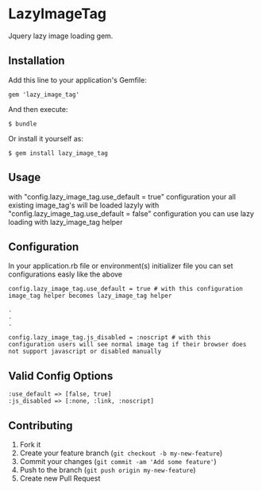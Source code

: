 # LazyImageTag

Jquery lazy image loading gem.

## Installation

Add this line to your application's Gemfile:

    gem 'lazy_image_tag'

And then execute:

    $ bundle

Or install it yourself as:

    $ gem install lazy_image_tag

## Usage
  with "config.lazy_image_tag.use_default = true" configuration your all existing image_tag's will be loaded lazyly
  with "config.lazy_image_tag.use_default = false" configuration you can use lazy loading with lazy_image_tag helper

## Configuration
In your application.rb file or environment(s) initializer file you can set configurations easly like the above

    config.lazy_image_tag.use_default = true # with this configuration image_tag helper becomes lazy_image_tag helper

    .
    .
    .
    
    config.lazy_image_tag.js_disabled = :noscript # with this configuration users will see normal image tag if their browser does not support javascript or disabled manually

## Valid Config Options

    :use_default => [false, true]
    :js_disabled => [:none, :link, :noscript]

## Contributing

1. Fork it
2. Create your feature branch (`git checkout -b my-new-feature`)
3. Commit your changes (`git commit -am 'Add some feature'`)
4. Push to the branch (`git push origin my-new-feature`)
5. Create new Pull Request
